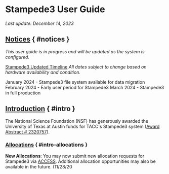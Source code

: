 # Stampede3 User Guide 

*Last update: December 14, 2023*

## [Notices](#notices) { #notices }

*This user guide is in progress and will be updated as the system is configured.*

<u>Stampede3 Updated Timeline</u>
*All dates subject to change based on hardware availability and condition.*

January 2024 - Stampede3 file system available for data migration
February 2024 - Early user period for Stampede3
March 2024 - Stampede3 in full production

## [Introduction](#intro) { #intro }

The National Science Foundation (NSF) has generously awarded the University of Texas at Austin funds for TACC's Stampede3 system ([Award Abstract # 2320757](https://www.nsf.gov/awardsearch/showAward?AWD_ID=2320757)).  

### [Allocations](#intro-allocations) { #intro-allocations }

**New Allocations**: You may now submit new allocation requests for Stampede3 via [ACCESS](https://allocations.access-ci.org/). Additional allocation opportunities may also be available in the future. (11/28/20


